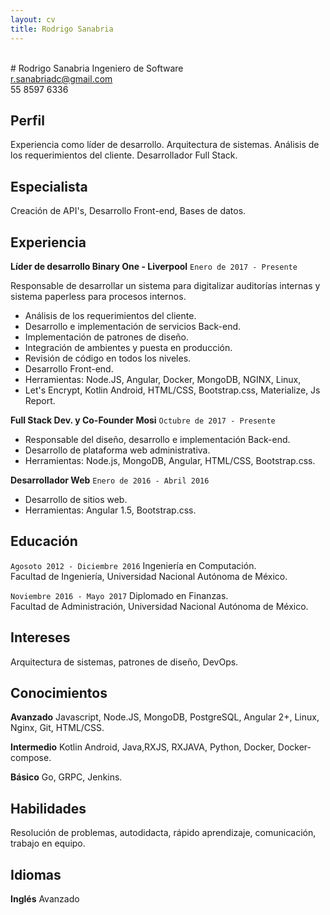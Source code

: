 ```yaml
---
layout: cv
title: Rodrigo Sanabria
---
```

<br>
# Rodrigo Sanabria
Ingeniero de Software

<div id="webaddress">
<a href="r.sanabriadc@gmail.com">r.sanabriadc@gmail.com</a>
</div>
55 8597 6336


## Perfil

Experiencia como líder de desarrollo. Arquitectura de sistemas. Análisis de los requerimientos del cliente. Desarrollador Full Stack.


## Especialista

Creación de API's, Desarrollo Front-end, Bases de datos.


## Experiencia

 __Líder de desarrollo  Binary One - Liverpool__ `Enero de 2017 - Presente`
 
Responsable de desarrollar un sistema para digitalizar auditorías internas y sistema paperless para procesos internos.<br>
- Análisis de los requerimientos del cliente.
- Desarrollo e implementación de servicios Back-end.
- Implementación de patrones de diseño.
- Integración de ambientes y puesta en producción.
- Revisión de código en todos los niveles.
- Desarrollo Front-end.
- Herramientas: Node.JS, Angular, Docker, MongoDB, NGINX, Linux,<br>
- Let's Encrypt, Kotlin Android,  HTML/CSS, Bootstrap.css, Materialize, Js Report.
  
 __Full Stack Dev. y Co-Founder  Mosi__ `Octubre de 2017 - Presente`
 
- Responsable del diseño, desarrollo e implementación Back-end.
- Desarrollo de plataforma web administrativa.
- Herramientas: Node.js, MongoDB, Angular, HTML/CSS, Bootstrap.css.

 __Desarrollador Web__ `Enero de 2016 - Abril 2016`
 
 - Desarrollo de sitios web.
 - Herramientas: Angular 1.5, Bootstrap.css.
 
 
## Educación

`Agosoto 2012 - Diciembre 2016`
 Ingeniería en Computación.<br>
 Facultad de Ingeniería, Universidad Nacional Autónoma de México.

`Noviembre 2016 - Mayo 2017`
 Diplomado en Finanzas.<br>
 Facultad de Administración, Universidad Nacional Autónoma de México.
 

## Intereses
Arquitectura de sistemas, patrones de diseño, DevOps.


## Conocimientos

  __Avanzado__  Javascript, Node.JS, MongoDB, PostgreSQL, Angular 2+, Linux, Nginx, Git, HTML/CSS.
  
  __Intermedio__  Kotlin Android, Java,RXJS, RXJAVA, Python, Docker, Docker-compose.
  
  __Básico__  Go, GRPC, Jenkins.
  

## Habilidades
 Resolución de problemas, autodidacta, rápido aprendizaje, comunicación, trabajo en equipo.
 
 
## Idiomas
__Inglés__  Avanzado
 




